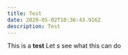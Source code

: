 ```yaml
---
title: Test
date: 2020-05-02T10:36:43.916Z
description: Test
---
```

This is a **test**  Let s see what this can do
